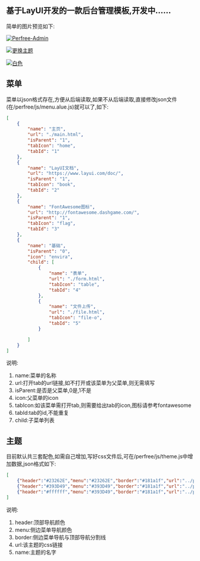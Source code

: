 ﻿## 基于LayUI开发的一款后台管理模板,开发中......
简单的图片预览如下:

[![Perfree-Admin](https://www.yinpengfei.com/group1/M00/00/02/rB802lvmvv6AI_OwAAG_gSZWiic302.png "Perfree-Admin")](https://www.yinpengfei.com/group1/M00/00/02/rB802lvmvv6AI_OwAAG_gSZWiic302.png "Perfree-Admin")

[![更换主题](https://www.yinpengfei.com/group1/M00/00/02/rB802lvmwUKAHF8EAAHjbWGlC4U338.png "更换主题")](https://www.yinpengfei.com/group1/M00/00/02/rB802lvmwUKAHF8EAAHjbWGlC4U338.png "更换主题")

[![白色](https://www.yinpengfei.com/group1/M00/00/02/rB802lvmwaWAcAVRAAHAV13jgno187.png "白色")](https://www.yinpengfei.com/group1/M00/00/02/rB802lvmwaWAcAVRAAHAV13jgno187.png "白色")

## 菜单
菜单以json格式存在,方便从后端读取,如果不从后端读取,直接修改json文件(在/perfree/js/menu.alue.js)就可以了,如下:
```json
[
	{
		"name": "主页",
		"url": "./main.html",
		"isParent": "1",
		"tabIcon": "home",
		"tabId": "1"
	},
	{
		"name": "LayUI文档",
		"url": "https://www.layui.com/doc/",
		"isParent": "1",
		"tabIcon": "book",
		"tabId": "2"
	},
	{
		"name": "FontAwesome图标",
		"url": "http://fontawesome.dashgame.com/",
		"isParent": "1",
		"tabIcon": "flag",
		"tabId": "3"
	},
	{
		"name": "基础",
		"isParent": "0",
		"icon": "envira",
		"child": [
			{
				"name": "表单",
				"url": "./form.html",
				"tabIcon": "table",
				"tabId": "4"
			},
			{
				"name": "文件上传",
				"url": "./file.html",
				"tabIcon": "file-o",
				"tabId": "5"
			}

		]
	}
]
```
说明:

 1. name:菜单的名称 
 2. url:打开tab的url链接,如不打开或该菜单为父菜单,则无需填写 
 3. isParent:是否是父菜单,0是,1不是
 4. icon:父菜单的icon 
 5. tabIcon:如该菜单需打开tab,则需要给出tab的icon,图标请参考fontawesome
 6. tabId:tab的id,不能重复 
 7. child:子菜单列表
## 主题
目前默认共三套配色,如需自己增加,写好css文件后,可在/perfree/js/theme.js中增加数据,json格式如下:
```json
[
	{"header":"#23262E","menu":"#23262E","border":"#181a1f","url":"../perfree/css/theme/default.css","name":"默认"},
	{"header":"#393D49","menu":"#393D49","border":"#181a1f","url":"../perfree/css/theme/gray.css","name":"深灰"},
	{"header":"#ffffff","menu":"#393D49","border":"#181a1f","url":"../perfree/css/theme/white.css","name":"深灰-白"}
]
```
说明:
1. header:顶部导航颜色
2. menu:侧边菜单导航颜色
3. border:侧边菜单导航与顶部导航分割线
4. url:该主题的css链接
5. name:主题的名字

